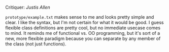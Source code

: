 Critiquer: _Justis Allen_

`prototype/example.txt` makes sense to me and looks pretty simple and clear.
I like the syntax, but I'm not certain for what it would be good.
I guess flexible class definitions are pretty cool,
but no immediate usecase comes to mind.
It reminds me of functional vs. OO programming,
but it's sort of a new, more flexible paradigm
because you can separate by any member of the class (not just functions).

